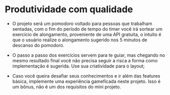# Produtividade com qualidade

- O projeto será um pomodoro voltado para pessoas que trabalham sentadas, com o fim do período de tempo do timer você irá sortear um exercício de alongamento, proveniente de uma API gratuita, o intuito é que o usuário realize o alongamento sugerido nos 5 minutos de descanso do pomodoro.

- O passo a passo dos exercícios servem para te guiar, mas chegando no mesmo resultado final você não precisa seguir a risca a forma como implementação é sugerida. Use sua criatividade para o layout;

- Caso você queira desafiar seus conhecimentos e ir além das features básica, implemente uma experiência gameficada neste projeto. Isso é um bônus, não é um dos requisitos do mini projeto.
